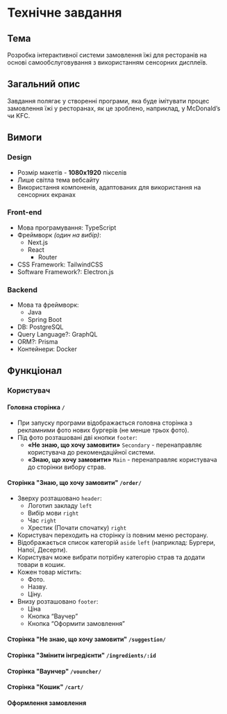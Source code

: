 # Технічне завдання

## Тема

Розробка інтерактивної системи замовлення їжі для ресторанів на основі самообслуговування з використанням сенсорних дисплеїв.

## Загальний опис

Завдання полягає у створенні програми, яка буде імітувати процес замовлення їжі у ресторанах, як це зроблено, наприклад, у McDonald’s чи KFC.

## Вимоги

### Design

- Розмір макетів - **1080х1920** пікселів
- Лише світла тема вебсайту
- Використання компоненів, адаптованих для використання на сенсорних екранах

### Front-end

- Мова програмування: TypeScript
- Фреймворк _(один на вибір)_:
  - Next.js
  - React
    - Router
- CSS Framework: TailwindCSS
- Software Framework?: Electron.js

### Backend

- Мова та фреймворк:
  - Java
  - Spring Boot
- DB: PostgreSQL
- Query Language?: GraphQL
- ORM?: Prisma
- Контейнери: Docker

## Функціонал

### Користувач

#### Головна сторінка `/`

- При запуску програми відображається головна сторінка з рекламними фото нових бургерів (не менше трьох фото).
- Під фото розташовані дві кнопки `footer`:
  - **«Не знаю, що хочу замовити»** `Secondary` - перенаправляє користувача до рекомендаційної системи.
  - **«Знаю, що хочу замовити»** `Main` - перенаправляє користувача до сторінки вибору страв.

#### Сторінка "Знаю, що хочу замовити" `/order/`

- Зверху розташовано `header`:
  - Логотип закладу `left`
  - Вибір мови `right`
  - Час `right`
  - Хрестик (Почати спочатку) `right`
- Користувач переходить на сторінку із повним меню ресторану.
- Відображається список категорій `aside` `left` (наприклад: Бургери, Напої, Десерти).
- Користувач може вибрати потрібну категорію страв та додати товари в кошик.
- Кожен товар містить:
  - Фото.
  - Назву.
  - Ціну.
- Внизу розташовано `footer`:
  - Ціна
  - Кнопка “Ваучер”
  - Кнопка “Оформити замовлення”

#### Сторінка "Не знаю, що хочу замовити" `/suggestion/`

#### Сторінка "Змінити інгредієнти" `/ingredients/:id`

#### Сторінка "Ваунчер" `/vouncher/`

#### Сторінка "Кошик" `/cart/`

<!-- - Відображення доданих позицій.
- Можливість змінювати кількість або видаляти товари.
- Підсумкова вартість замовлення.
- Кнопка "Сплатити". -->

#### Оформлення замовлення

<!-- - Користувач вибирає спосіб оплати (картою або готівкою).
- Підтвердження замовлення.
- Вивід унікального номера замовлення. -->

